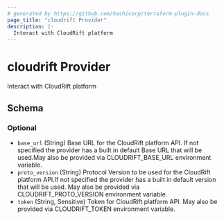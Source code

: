```yaml
---
# generated by https://github.com/hashicorp/terraform-plugin-docs
page_title: "cloudrift Provider"
description: |-
  Interact with CloudRift platform
---
```


# cloudrift Provider

Interact with CloudRift platform



<!-- schema generated by tfplugindocs -->
## Schema

### Optional

- `base_url` (String) Base URL for the CloudRift platform API. If not specified the provider has a built in default Base URL that will be used.May also be provided via CLOUDRIFT_BASE_URL environment variable.
- `proto_version` (String) Protocol Version to be used for the CloudRift platform API.If not specified the provider has a built in default version that will be used. May also be provided via CLOUDRIFT_PROTO_VERSION environment variable.
- `token` (String, Sensitive) Token for CloudRift platform API. May also be provided via CLOUDRIFT_TOKEN environment variable.

